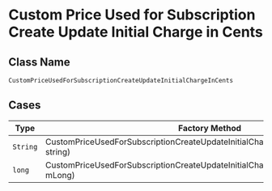 
# Custom Price Used for Subscription Create Update Initial Charge in Cents

## Class Name

`CustomPriceUsedForSubscriptionCreateUpdateInitialChargeInCents`

## Cases

| Type | Factory Method |
|  --- | --- |
| `String` | CustomPriceUsedForSubscriptionCreateUpdateInitialChargeInCents.fromString(String string) |
| `long` | CustomPriceUsedForSubscriptionCreateUpdateInitialChargeInCents.fromLong(long mLong) |

